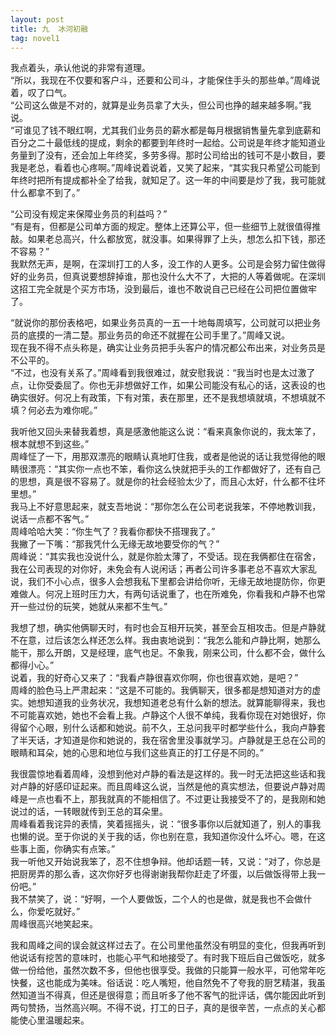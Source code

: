 ```yaml
---
layout: post
title: 九  冰河初融
tag: novel1
---
```


我点着头，承认他说的非常有道理。<br />
“所以，我现在不仅要和客户斗，还要和公司斗，才能保住手头的那些单。”周峰说着，叹了口气。<br />
“公司这么做是不对的，就算是业务员拿了大头，但公司也挣的越来越多啊。”我说。<br />
“可谁见了钱不眼红啊，尤其我们业务员的薪水都是每月根据销售量先拿到底薪和百分之二十最低线的提成，剩余的都要到年终时一起给。公司说是年终才能知道业务量到了没有，还会加上年终奖，多劳多得。那时公司给出的钱可不是小数目，要我是老总，看着也心疼啊。”周峰说着说着，又笑了起来，“其实我只希望公司能到年终时把所有提成都补全了给我，就知足了。这一年的中间要是炒了我，我可能就什么都拿不到了。”

“公司没有规定来保障业务员的利益吗？”<br />
“有是有，但都是公司单方面的规定。整体上还算公平，但一些细节上就很值得推敲。如果老总高兴，什么都放宽，就没事。如果得罪了上头，想怎么扣下钱，那还不容易？”<br />
我默然无声，是啊，在深圳打工的人多，没工作的人更多。公司是会努力留住做得好的业务员，但真说要想辞掉谁，那也没什么大不了，大把的人等着做呢。在深圳这招工完全就是个买方市场，没到最后，谁也不敢说自己已经在公司把位置做牢了。

 “就说你的那份表格吧，如果业务员真的一五一十地每周填写，公司就可以把业务员的底摸的一清二楚。那业务员的命还不就握在公司手里了。”周峰又说。<br />
现在我不得不点头称是，确实让业务员把手头客户的情况都公布出来，对业务员是不公平的。<br />
“不过，也没有关系了。”周峰看到我很难过，就安慰我说：“我当时也是太过激了点，让你受委屈了。你也无非想做好工作，如果公司能没有私心的话，这表设的也确实很好。何况上有政策，下有对策，表在那里，还不是我想填就填，不想填就不填？何必去为难你呢。”

我听他又回头来替我着想，真是感激他能这么说：“看来真象你说的，我太笨了，根本就想不到这些。”<br />
周峰怔了一下，用那双漂亮的眼睛认真地盯住我，或者是他说的话让我觉得他的眼睛很漂亮：“其实你一点也不笨，看你这么快就把手头的工作都做好了，还有自己的思想，真是很不容易了。就是你的社会经验太少了，而且心太好，什么都不往坏里想。”<br />
我马上不好意思起来，就支吾地说：“那你怎么在公司老说我笨，不停地教训我，说话一点都不客气。”<br />
周峰哈哈大笑：“你生气了？我看你都快不搭理我了。”<br />
我撇了一下嘴：“那我凭什么无缘无故地要受你的气？”<br />
周峰说：“其实我也没说什么，就是你脸太薄了，不受话。现在我俩都住在宿舍，我在公司表现的对你好，未免会有人说闲话；再者公司许多事老总不喜欢大家乱说，我们不小心点，很多人会想我私下里都会讲给你听，无缘无故地提防你，你更难做人。何况上班时压力大，有两句话说重了，也在所难免，你看我和卢静不也常开一些过份的玩笑，她就从来都不生气。”

我想了想，确实他俩聊天时，有时也会互相开玩笑，甚至会互相攻击。但是卢静就不在意，过后该怎么样还怎么样。我由衷地说到：“我怎么能和卢静比啊，她那么能干，那么开朗，又是经理，底气也足。不象我，刚来公司，什么都不会，做什么都得小心。”<br />
说着，我的好奇心又来了：“我看卢静很喜欢你啊，你也很喜欢她，是吧？”<br />
周峰的脸色马上严肃起来：“这是不可能的。我俩聊天，很多都是想知道对方的虚实。她想知道我的业务状况，我想知道老总有什么新的想法。就算能聊得来，我也不可能喜欢她，她也不会看上我。卢静这个人很不单纯，我看你现在对她很好，你得留个心眼，别什么话都和她说。前不久，王总问我平时都学些什么，我向卢静套了半天话，才知道是你和她说的，我在宿舍里没事就学习。卢静就是王总在公司的眼睛和耳朵，她的心思和地位与我们这些真正的打工仔是不同的。”

我很震惊地看着周峰，没想到他对卢静的看法是这样的。我一时无法把这些话和我对卢静的好感印证起来。而且周峰这么说，当然是他的真实想法，但要说卢静对周峰是一点也看不上，那我就真的不能相信了。不过更让我接受不了的，是我刚和她说过的话，一转眼就传到王总的耳朵里。<br />
周峰看着我诧异的表情，笑着摇摇头，说：“很多事你以后就知道了，别人的事我也懒的说。至于你说的关于我的话，你也别在意，我知道你没什么坏心。嗯，在这些事上面，你确实有点笨。”<br />
我一听他又开始说我笨了，忍不住想争辩。他却话题一转，又说：“对了，你总是把厨房弄的那么香，这次你好歹也得谢谢我帮你赶走了坏蛋，以后做饭得带上我一份吧。”<br />
我不禁笑了，说：“好啊，一个人要做饭，二个人的也是做，就是我也不会做什么，你爱吃就好。”<br />
周峰很高兴地笑起来。

我和周峰之间的误会就这样过去了。在公司里他虽然没有明显的变化，但我再听到他说话有挖苦的意味时，也能心平气和地接受了。有时我下班后自己做饭吃，就多做一份给他，虽然次数不多，但他也很享受。我做的只能算一般水平，可他常年吃快餐，这也能成为美味。俗话说：吃人嘴短，他自然免不了夸我的厨艺精湛，我虽然知道当不得真，但还是很得意；而且听多了他不客气的批评话，偶尔能因此听到两句赞扬，当然高兴啊。不得不说，打工的日子，真的是很辛苦，一点点的关心都能使心里温暖起来。
